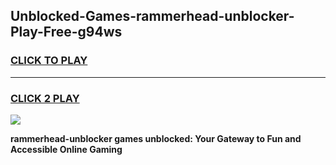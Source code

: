 
## Unblocked-Games-rammerhead-unblocker-Play-Free-g94ws
<h3>
<a href="https://premium76.site?title=rammerhead-unblocker&ref=20M">CLICK TO PLAY</a></h3>
<hr>

<h3>
<a href="https://premium76.site?title=rammerhead-unblocker&ref=20M">CLICK 2 PLAY</a>
  
</h3>

<a href="https://premium76.site?title=rammerhead-unblocker&ref=19M"><img src="https://clearcache.store/games.png"></a>


**rammerhead-unblocker games unblocked: Your Gateway to Fun and Accessible Online Gaming**
